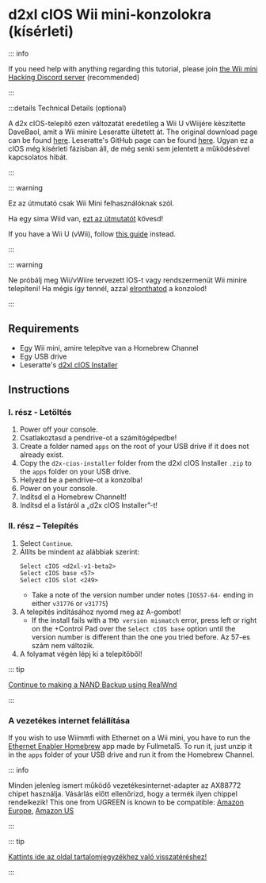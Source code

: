 # d2xl cIOS Wii mini-konzolokra (kísérleti)

::: info

If you need help with anything regarding this tutorial, please join [the Wii mini Hacking Discord server](https://discord.gg/6ryxnkS) (recommended)

:::

:::details Technical Details (optional)

A d2x cIOS-telepítő ezen változatát eredetileg a Wii U vWiijére készítette DaveBaol, amit a Wii minire Leseratte ültetett át. The original download page can be found [here](https://wii.leseratte10.de/d2xl-cIOS/). Leseratte's GitHub page can be found [here](https://github.com/Leseratte10/d2xl-cios). Ugyan ez a cIOS még kísérleti fázisban áll, de még senki sem jelentett a működésével kapcsolatos hibát.

:::

::: warning

Ez az útmutató csak Wii Mini felhasználóknak szól.

Ha egy sima Wiid van, [ezt az útmutatót](cios) kövesd!

If you have a Wii U (vWii), follow [this guide](cios-vwii) instead.

:::

::: warning

Ne próbálj meg Wii/vWiire tervezett IOS-t vagy rendszermenüt Wii minire telepíteni! Ha mégis így tennél, azzal [elronthatod](bricks#ios-brick) a konzolod!

:::

## Requirements

- Egy Wii mini, amire telepítve van a Homebrew Channel
- Egy USB drive
- Leseratte's [d2xl cIOS Installer](/assets/files/d2xl_wii_mini_cIOS_installer_v1_beta2.zip)

## Instructions

### I. rész - Letöltés

1. Power off your console.
2. Csatlakoztasd a pendrive-ot a számítógépedbe!
3. Create a folder named `apps` on the root of your USB drive if it does not already exist.
4. Copy the `d2x-cios-installer` folder from the d2xl cIOS Installer `.zip` to the `apps` folder on your USB drive.
5. Helyezd be a pendrive-ot a konzolba!
6. Power on your console.
7. Indítsd el a Homebrew Channelt!
8. Indítsd el a listáról a „d2x cIOS Installer”-t!

### II. rész – Telepítés

1. Select `Continue`.
2. Állíts be mindent az alábbiak szerint:
   ```
   Select cIOS <d2xl-v1-beta2>
   Select cIOS base <57>
   Select cIOS slot <249>
   ```
   - Take a note of the version number under notes (`IOS57-64-` ending in either `v31776` or `v31775`)
3. A telepítés indításához nyomd meg az A-gombot!
   - If the install fails with a `TMD version mismatch` error, press left or right on the +Control Pad over the `Select cIOS base` option until the version number is different than the one you tried before. Az 57-es szám nem változik.
4. A folyamat végén lépj ki a telepítőből!

::: tip

[Continue to making a NAND Backup using RealWnd](wnd-mini)

:::

### A vezetékes internet felállítása

If you wish to use Wiimmfi with Ethernet on a Wii mini, you have to run the [Ethernet Enabler Homebrew](/assets/files/Wii_Mini_Ethernet_Enable.zip) app made by Fullmetal5. To run it, just unzip it in the `apps` folder of your USB drive and run it from the Homebrew Channel.

::: info

Minden jelenleg ismert működő vezetékesinternet-adapter az AX88772 chipet használja. Vásárlás előtt ellenőrizd, hogy a termék ilyen chippel rendelkezik! This one from UGREEN is known to be compatible: [Amazon Europe](https://www.amazon.de/dp/B00MYT481C), [Amazon US](https://a.co/d/3OcSJDS)

:::

::: tip

[Kattints ide az oldal tartalomjegyzékhez való visszatéréshez!](site-navigation)

:::
